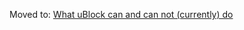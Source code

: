 Moved to: [What uBlock can and can not (currently) do](./What-uBlock-can-and-can-not-%28currently%29-do)
